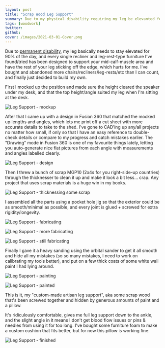 ```yaml
---
layout: post
title: "Scrap Wood Leg Support"
summary: Due to my physical disability requiring my leg be elevanted for a majority of the day, and every recliner on the market ending at the calf (and therefore not supporting the leg properly), I decided to design and build my own leg rest that lets me sit at my computer chair more comfortably.
tags: [woodwork]
twitter:
github:
cover: /images/2021-03-01-Cover.png
---
```


Due to [permanent disability](/about/), my leg basically needs to stay elevated for 90% of the day, and every single recliner and leg-rest-type furniture I've found/tried has been designed to support your mid-calf-muscle area and have the rest of your leg sticking off the edge, which hurts for me. I've bought and abandoned more chairs/recliners/leg-rests/etc than I can count, and finally just decided to build my own.

First I mocked up the position and made sure the height cleared the speaker under my desk, and that the top height/angle suited my leg when I'm sitting at the desk.

![Leg Support - mockup](/images/2021-03-01-Leg-Rest-Mockup.jpg)

After that I came up with a design in Fusion 360 that matched the mocked up lengths and angles, which lets me print off a cut sheet with more accurate details to take to the shed. I've gone to CAD'ing up any/all projects no matter how small, if only so that I have an easy reference to double-check details or compare to my progress and catch mistakes earlier. The "Drawing" mode in Fusion 360 is one of my favourite things lately, letting you auto-generate nice flat pictures from each angle with measurements and angles labelled clearly.

![Leg Support - design](/images/2021-03-01-Leg-Rest-Design.png)

Then I threw a bunch of scrap MGP10 (2x4s for you right-side-up countries) through the thicknesser to clean it up and make it look a bit less... crap. Any project that uses scrap materials is a huge win in my books.

![Leg Support - thicknessing some scrap](/images/2021-03-01-Leg-Rest-Thicknessing.jpg)

I assembled all the parts using a pocket hole jig so that the exterior could be as smooth/minimal as possible, and every joint is glued + screwed for extra rigidity/longevity.

![Leg Support - fabricating](/images/2021-03-01-Leg-Rest-Fabricating1.jpg)

![Leg Support - more fabricating](/images/2021-03-01-Leg-Rest-Fabricating2.jpg)

![Leg Support - still fabricating](/images/2021-03-01-Leg-Rest-Fabricating3.jpg)

Finally I gave it a heavy sanding using the orbital sander to get it all smooth and hide all my mistakes (so so many mistakes, I need to work on calibrating my tools better), and put on a few thick coats of some white wall paint I had lying around.

![Leg Support - painting](/images/2021-03-01-Leg-Rest-Painting.jpg)

![Leg Support - painted](/images/2021-03-01-Leg-Rest-Painted.jpg)

This is it, my "custom-made artisan leg support", aka some scrap wood that's been screwed together and hidden by generous amounts of paint and a pillow.

It's ridiculously comfortable, gives me full leg support down to the ankle, and the slight angle in it means I don't get blood flow issues or pins & needles from using it for too long. I've bought some furniture foam to make a custom cushion that fits better, but for now this pillow is working fine.

![Leg Support - finished](/images/2021-03-01-Leg-Rest-Finished.jpg)

